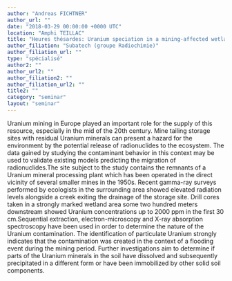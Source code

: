```yaml
---
author: "Andreas FICHTNER"
author_url: ""
date: "2018-03-29 00:00:00 +0000 UTC"
location: "Amphi TEILLAC"
title: "Heures thésardes: Uranium speciation in a mining-affected wetland soil"
author_filiation: "Subatech (groupe Radiochimie)"
author_filiation_url: ""
type: "spécialisé"
author2: ""
author_url2: ""
author_filiation2: ""
author_filiation_url2: ""
title2: ""
category: "seminar" 
layout: "seminar"
---
```

Uranium mining in Europe played an important role for the supply of this resource, especially in the mid of the 20th century. Mine tailing storage sites with residual Uranium minerals can present a hazard for the environment by the potential release of radionuclides to the ecosystem. The data gained by studying the contaminant behavior in this context may be used to validate existing models predicting the migration of radionuclides.The site subject to the study contains the remnants of a Uranium mineral processing plant which has been operated in the direct vicinity of several smaller mines in the 1950s. Recent gamma-ray surveys performed by ecologists in the surrounding area showed elevated radiation levels alongside a creek exiting the drainage of the storage site. Drill cores taken in a strongly marked wetland area some two hundred meters downstream showed Uranium concentrations up to 2000 ppm in the first 30 cm.Sequential extraction, electron-microscopy and X-ray absorption spectroscopy have been used in order to determine the nature of the Uranium contamination. The identification of particulate Uranium strongly indicates that the contamination was created in the context of a flooding event during the mining period. Further investigations aim to determine if parts of the Uranium minerals in the soil have dissolved and subsequently precipitated in a different form or have been immobilized by other solid soil components.
